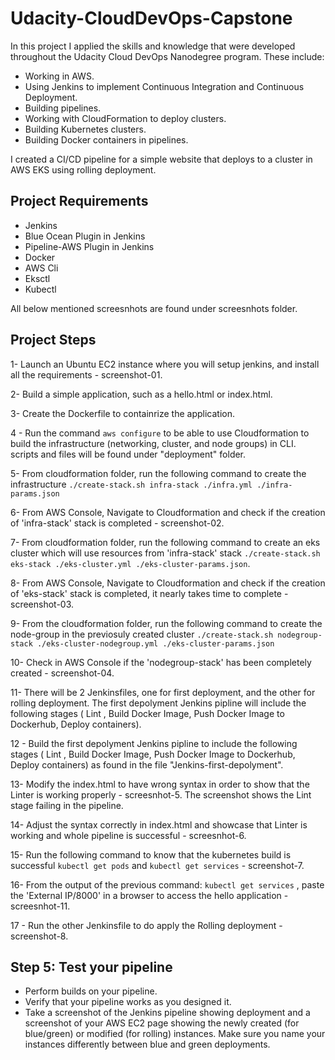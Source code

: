 # Udacity-CloudDevOps-Capstone

In this project I applied the skills and knowledge that were developed throughout the Udacity Cloud DevOps Nanodegree program. These include:
  - Working in AWS.
  - Using Jenkins to implement Continuous Integration and Continuous Deployment.
  - Building pipelines.
  - Working with CloudFormation to deploy clusters.
  - Building Kubernetes clusters.
  - Building Docker containers in pipelines.
  
I created a CI/CD pipeline for a simple website that deploys to a cluster in AWS EKS using rolling deployment.

## Project Requirements
  - Jenkins
  - Blue Ocean Plugin in Jenkins
  - Pipeline-AWS Plugin in Jenkins
  - Docker
  - AWS Cli
  - Eksctl
  - Kubectl
  
 All below mentioned screesnhots are found under screesnhots folder.
 
## Project Steps
  1- Launch an Ubuntu EC2 instance where you will setup jenkins, and install all the requirements - screenshot-01.
  
  2- Build a simple application, such as a hello.html or index.html.
  
  3- Create the Dockerfile to containrize the application.
  
  4 - Run the command `aws configure` to be able to use Cloudformation to build the infrastructure (networking, cluster, and node groups) in CLI. scripts and files will be found under "deployment" folder.
  
  5- From cloudformation folder, run the following command to create the infrastructure `./create-stack.sh infra-stack ./infra.yml ./infra-params.json`
  
  6- From AWS Console, Navigate to Cloudformation and check if the creation of 'infra-stack' stack is completed - screenshot-02.
  
  7- From cloudformation folder, run the following command to create an eks cluster which will use resources from 'infra-stack' stack `./create-stack.sh eks-stack ./eks-cluster.yml ./eks-cluster-params.json`.
  
  8- From AWS Console, Navigate to Cloudformation and check if the creation of 'eks-stack' stack is completed, it nearly takes time to complete - screenshot-03.
  
  9- From the cloudformation folder, run the following command to create the node-group in the previosuly created cluster `./create-stack.sh nodegroup-stack ./eks-cluster-nodegroup.yml ./eks-cluster-params.json`
  
  10- Check in AWS Console if the 'nodegroup-stack' has been completely created - screenshot-04.
  
  11- There will be 2 Jenkinsfiles, one for first deployment, and the other for rolling deployment. The first depolyment Jenkins pipline will include the following stages ( Lint , Build Docker Image, Push Docker Image to Dockerhub, Deploy containers).
  
  12 - Build the first depolyment Jenkins pipline to include the following stages ( Lint , Build Docker Image, Push Docker Image to Dockerhub, Deploy containers) as found in the file "Jenkins-first-depolyment".
  
  13- Modify the index.html to have wrong syntax in order to show that the Linter is working properly - screesnhot-5. The screenshot shows the Lint stage failing in the pipeline. 
  
  14- Adjust the syntax correctly in index.html and showcase that Linter is working and whole pipeline is successful - screesnhot-6.
  
  15- Run the following command to know that the kubernetes build is successful `kubectl get pods` and `kubectl get services` - screenshot-7.
  
  16- From the output of the previous command: `kubectl get services` , paste the 'External IP/8000' in a browser to access the hello application - screesnhot-11.
  
  17 - Run the other Jenkinsfile to do apply the Rolling deployment - screenshot-8.
  
  
  
  


## Step 5: Test your pipeline
  - Perform builds on your pipeline.
  - Verify that your pipeline works as you designed it.
  - Take a screenshot of the Jenkins pipeline showing deployment and a screenshot of your AWS EC2 page showing the newly created (for blue/green) or modified (for rolling) instances. Make sure you name your instances differently between blue and green deployments.

